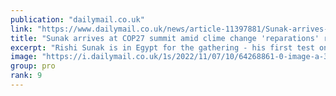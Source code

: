 ```yaml
---
publication: "dailymail.co.uk"
link: "https://www.dailymail.co.uk/news/article-11397881/Sunak-arrives-COP27-summit-amid-clime-change-reparations-row.html"
title: "Sunak arrives at COP27 summit amid clime change 'reparations' row"
excerpt: "Rishi Sunak is in Egypt for the gathering - his first test on the foreign stage since entering No10 - having U-turned on his original decision not to attend."
image: "https://i.dailymail.co.uk/1s/2022/11/07/10/64268861-0-image-a-31_1667818580932.jpg"
group: pro
rank: 9
---
```

